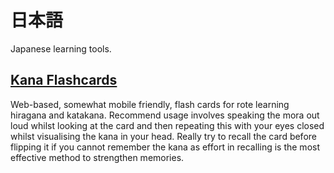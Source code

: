 # 日本語
Japanese learning tools.

## [Kana Flashcards](https://portfolio.trifuse.xyz/日本語/仮名/index.html)
Web-based, somewhat mobile friendly, flash cards for rote learning hiragana and katakana. Recommend usage involves speaking the mora out loud whilst looking at the card and then repeating this with your eyes closed whilst visualising the kana in your head. Really try to recall the card before flipping it if you cannot remember the kana as effort in recalling is the most effective method to strengthen memories.